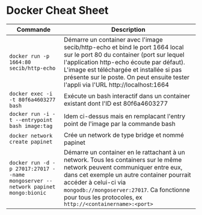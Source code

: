 # Docker Cheat Sheet

Commande | Description
--- | ---
`docker run -p 1664:80 secib/http-echo` | Démarre un container avec l'image secib/http-echo et bind le port 1664 local sur le port 80 du container (port sur lequel l'application http-echo écoute par défaut). L'image est téléchargée et installée si pas présente sur le poste. On peut ensuite tester l'appli via l'URL http://localhost:1664
`docker exec -i -t 80f6a4603277 bash` | Exécute un bash interactif dans un container existant dont l'ID est 80f6a4603277
`docker run -i -t --entrypoint bash image:tag` | Idem ci-dessus mais en remplacant l'entry point de l'image par la commande bash
`docker network create papinet` | Crée un network de type bridge et nommé papinet
`docker run -d -p 27017:27017 --name mongoserver --network papinet mongo:bionic` | Démarre un container en le rattachant à un network. Tous les containers sur le même network peuvent communiquer entre eux, dans cet exemple un autre container pourrait accéder à celui-ci via `mongodb://mongoserver:27017`. Ca fonctionne pour tous les protocoles, ex `http://<containername>:<port>`
